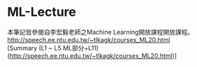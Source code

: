 # ML-Lecture
本筆記皆參閱自李宏毅老師之Machine Learning開放課程開放課程。  
http://speech.ee.ntu.edu.tw/~tlkagk/courses_ML20.html  
[Summary (L1 ~ L5 ML部分+L11)(http://speech.ee.ntu.edu.tw/~tlkagk/courses_ML20.html)]
